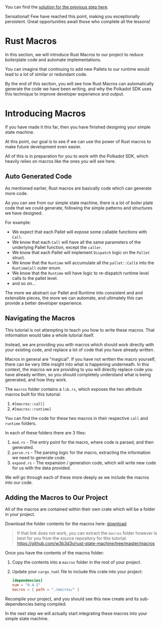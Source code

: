 You can find the [solution for the previous step here](https://gist.github.com/nomadbitcoin/6a7506ad26d4bdcf9db1f7f358b687ff).

Sensational! Few have reached this point, making you exceptionally persistent. Great opportunities await those who complete all the lessons!

# Rust Macros

In this section, we will introduce Rust Macros to our project to reduce boilerplate code and automate implementations.

You can imagine that continuing to add new Pallets to our runtime would lead to a lot of similar or redundant code.

By the end of this section, you will see how Rust Macros can automatically generate the code we have been writing, and why the Polkadot SDK uses this technique to improve developer experience and output.

# Introducing Macros

If you have made it this far, then you have finished designing your simple state machine.

At this point, our goal is to see if we can use the power of Rust macros to make future development even easier.

All of this is in preparation for you to work with the Polkadot SDK, which heavily relies on macros like the ones you will see here.

## Auto Generated Code

As mentioned earlier, Rust macros are basically code which can generate more code.

As you can see from our simple state machine, there is a lot of boiler plate code that we could generate, following the simple patterns and structures we have designed.

For example:

- We expect that each Pallet will expose some callable functions with `Call`.
- We know that each `Call` will have all the same parameters of the underlying Pallet function, except the `caller`.
- We know that each Pallet will implement `Dispatch` logic on the `Pallet` struct.
- We know that the `Runtime` will accumulate all the `pallet::Call`s into the `RuntimeCall` outer enum.
- We know that the `Runtime` will have logic to re-dispatch runtime level calls to the pallet level.
- and so on...

The more we abstract our Pallet and Runtime into consistent and and extensible pieces, the more we can automate, and ultimately this can provide a better developer experience.

## Navigating the Macros

This tutorial is not attempting to teach you how to write these macros. That information would take a whole tutorial itself.

Instead, we are providing you with macros which should work directly with your existing code, and replace a lot of code that you have already written.

Macros in general are "magical". If you have not written the macro yourself, there can be very little insight into what is happening underneath. In this context, the macros we are providing to you will directly replace code you have already written, so you should completely understand what is being generated, and how they work.

The `macros` folder contains a `lib.rs`, which exposes the two attribute macros built for this tutorial:

1. `#[macros::call]`
2. `#[macros::runtime]`

You can find the code for these two macros in their respective `call` and `runtime` folders.

In each of these folders there are 3 files:

1. `mod.rs` - The entry point for the macro, where code is parsed, and then generated.
2. `parse.rs` - The parsing logic for the macro, extracting the information we need to generate code.
3. `expand.rs` - The expansion / generation code, which will write new code for us with the data provided.

We will go through each of these more deeply as we include the macros into our code.

## Adding the Macros to Our Project

All of the macros are contained within their own crate which will be a folder in your project.

Download the folder contents for the macros here: [download](https://download-directory.github.io?url=https://github.com/w3b3d3v/rust-state-machine/tree/master/macros)

> If that link does not work, you can extract the `macros` folder however is best for you from the source repository for this tutorial: https://github.com/w3b3d3v/rust-state-machine/tree/master/macros

Once you have the contents of the macros folder:

1. Copy the contents into a `macros` folder in the root of your project.
2. Update your `cargo.toml` file to include this crate into your project:

   ```toml
   [dependencies]
   num = "0.4.1"
   macros = { path = "./macros/" }
   ```

Recompile your project, and you should see this new create and its sub-dependencies being compiled.

In the next step we will actually start integrating these macros into your simple state machine.